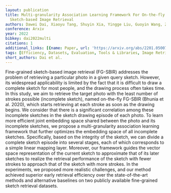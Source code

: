 ```yaml
---
layout: publication
title: Multi-granularity Association Learning Framework For On-the-fly Fine-grained
  Sketch-based Image Retrieval
authors: Dawei Dai, Xiaoyu Tang, Shuyin Xia, Yingge Liu, Guoyin Wang, Zizhong Chen
conference: Arxiv
year: 2022
bibkey: dai2022multi
citations: 1
additional_links: [{name: Paper, url: 'https://arxiv.org/abs/2201.05007'}]
tags: [Efficiency, Datasets, Evaluation, Tools & Libraries, Image Retrieval]
short_authors: Dai et al.
---
```

Fine-grained sketch-based image retrieval (FG-SBIR) addresses the problem of
retrieving a particular photo in a given query sketch. However, its widespread
applicability is limited by the fact that it is difficult to draw a complete
sketch for most people, and the drawing process often takes time. In this
study, we aim to retrieve the target photo with the least number of strokes
possible (incomplete sketch), named on-the-fly FG-SBIR (Bhunia et al. 2020),
which starts retrieving at each stroke as soon as the drawing begins. We
consider that there is a significant correlation among these incomplete
sketches in the sketch drawing episode of each photo. To learn more efficient
joint embedding space shared between the photo and its incomplete sketches, we
propose a multi-granularity association learning framework that further
optimizes the embedding space of all incomplete sketches. Specifically, based
on the integrity of the sketch, we can divide a complete sketch episode into
several stages, each of which corresponds to a simple linear mapping layer.
Moreover, our framework guides the vector space representation of the current
sketch to approximate that of its later sketches to realize the retrieval
performance of the sketch with fewer strokes to approach that of the sketch
with more strokes. In the experiments, we proposed more realistic challenges,
and our method achieved superior early retrieval efficiency over the
state-of-the-art methods and alternative baselines on two publicly available
fine-grained sketch retrieval datasets.
